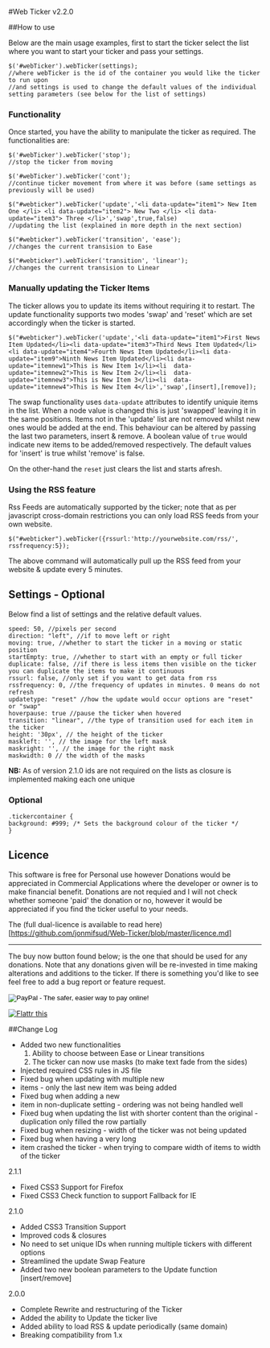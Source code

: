 #Web Ticker v2.2.0

##How to use

Below are the main usage examples, first to start the ticker select the list where you want to start your ticker and pass your settings.

	$('#webTicker').webTicker(settings);
	//where webTicker is the id of the container you would like the ticker to run upon
	//and settings is used to change the default values of the individual setting parameters (see below for the list of settings)

### Functionality

Once started, you have the ability to manipulate the ticker as required. The functionalities are:

	$('#webTicker').webTicker('stop');
	//stop the ticker from moving

	$('#webTicker').webTicker('cont');
	//continue ticker movement from where it was before (same settings as previously will be used)

	$("#webticker").webTicker('update','<li data-update="item1"> New Item One </li> <li data-update="item2"> New Two </li> <li data-update="item3"> Three </li>','swap',true,false)
	//updating the list (explained in more depth in the next section)

	$("#webticker").webTicker('transition', 'ease');
	//changes the current transision to Ease

	$("#webticker").webTicker('transition', 'linear');
	//changes the current transision to Linear


### Manually updating the Ticker Items

The ticker allows you to update its items without requiring it to restart.
The update functionality supports two modes 'swap' and 'reset' which are set accordingly when the ticker is started.

	$("#webticker").webTicker('update','<li data-update="item1">First News Item Updated</li><li data-update="item3">Third News Item Updated</li><li data-update="item4">Fourth News Item Updated</li><li data-update="item9">Ninth News Item Updated</li><li data-update="itemnew1">This is New Item 1</li><li  data-update="itemnew2">This is New Item 2</li><li  data-update="itemnew3">This is New Item 3</li><li  data-update="itemnew4">This is New Item 4</li>','swap',[insert],[remove]);

The swap functionality uses `data-update` attributes to identify uniquie items in the list. 
When a node value is changed this is just 'swapped' leaving it in the same positions.
Items not in the 'update' list are not removed whilst new ones would be added at the end. 
This behaviour can be altered by passing the last two parameters, insert & remove. 
A boolean value of `true` would indicate new items to be added/removed respectively.
The default values for 'insert' is true whilst 'remove' is false.

On the other-hand the `reset` just clears the list and starts afresh.

### Using the RSS feature

Rss Feeds are automatically supported by the ticker; note that as per javascript cross-domain restrictions you can only load RSS feeds from your own website.

	$("#webticker").webTicker({rssurl:'http://yourwebsite.com/rss/', rssfrequency:5});

The above command will automatically pull up the RSS feed from your website & update every 5 minutes.


## Settings - Optional

Below find a list of settings and the relative default values.

	speed: 50, //pixels per second
	direction: "left", //if to move left or right
	moving: true, //whether to start the ticker in a moving or static position
	startEmpty: true, //whether to start with an empty or full ticker
	duplicate: false, //if there is less items then visible on the ticker you can duplicate the items to make it continuous
	rssurl: false, //only set if you want to get data from rss
	rssfrequency: 0, //the frequency of updates in minutes. 0 means do not refresh
	updatetype: "reset" //how the update would occur options are "reset" or "swap"
	hoverpause: true //pause the ticker when hovered
	transition: "linear", //the type of transition used for each item in the ticker
	height: '30px', // the height of the ticker
	maskleft: '', // the image for the left mask
	maskright: '', // the image for the right mask
	maskwidth: 0 // the width of the masks

**NB:** As of version 2.1.0 ids are not required on the lists as closure is implemented making each one unique

### Optional

	.tickercontainer { 
	background: #999; /* Sets the background colour of the ticker */
	}

## Licence

This software is free for Personal use however Donations would be appreciated in Commercial Applications where the developer or owner is to make financial benefit.
Donations are not requied and I will not check whether someone 'paid' the donation or no, however it would be appreciated if you find the ticker useful to your needs.

The (full dual-licence is available to read here)[https://github.com/jonmifsud/Web-Ticker/blob/master/licence.md]

-------------

The buy now button found below; is the one that should be used for any donations.
Note that any donations given will be re-invested in time making alterations and additions to the ticker.
If there is something you'd like to see feel free to add a bug report or feature request.

<form action="https://www.paypal.com/cgi-bin/webscr" method="post">
<input type="hidden" name="cmd" value="_s-xclick">
<input type="hidden" name="hosted_button_id" value="NYPE2HLXLCMA4">
<input type="image" src="https://www.paypalobjects.com/en_US/i/btn/btn_buynow_SM.gif" border="0" name="submit" alt="PayPal - The safer, easier way to pay online!">
<img alt="" border="0" src="https://www.paypalobjects.com/en_US/i/scr/pixel.gif" width="1" height="1">
</form>

<a href="http://flattr.com/thing/1357511/jQuery-Web-Ticker" target="_blank"><img src="http://api.flattr.com/button/flattr-badge-large.png" alt="Flattr this" title="Flattr this" border="0" /></a>

##Change Log

 - Added two new functionalities
	1. Ability to choose between Ease or Linear transitions
	2. The ticker can now use masks (to make text fade from the sides)
 - Injected required CSS rules in JS file
 - Fixed bug when updating with multiple new <li> items - only the last new item was being added
 - Fixed bug when adding a new <li> item in non-duplicate setting - ordering was not being handled well
 - Fixed bug when updating the list with shorter content than the original - duplication only filled the row partially
 - Fixed bug when resizing - width of the ticker was not being updated
 - Fixed bug when having a very long <li> item crashed the ticker - when trying to compare width of items to width of the ticker

2.1.1

 - Fixed CSS3 Support for Firefox
 - Fixed CSS3 Check function to support Fallback for IE

2.1.0

 - Added CSS3 Transition Support
 - Improved cods & closures
 - No need to set unique IDs when running multiple tickers with different options
 - Streamlined the update Swap Feature
 - Added two new boolean parameters to the Update function [insert/remove]

2.0.0

 - Complete Rewrite and restructuring of the Ticker
 - Added the ability to Update the ticker live
 - Added ability to load RSS & update periodically (same domain)
 - Breaking compatibility from 1.x